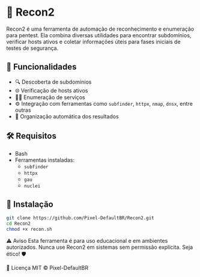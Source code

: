 # 🚀 Recon2

Recon2 é uma ferramenta de automação de reconhecimento e enumeração para pentest. Ela combina diversas utilidades para encontrar subdomínios, verificar hosts ativos e coletar informações úteis para fases iniciais de testes de segurança.

## 📌 Funcionalidades

- 🔍 Descoberta de subdomínios
- 🌐 Verificação de hosts ativos
- 🕵️‍♂️ Enumeração de serviços
- ⚙️ Integração com ferramentas como `subfinder`, `httpx`, `nmap`, `dnsx`, entre outras
- 📂 Organização automática dos resultados

## 🛠️ Requisitos

- Bash
- Ferramentas instaladas:
  - `subfinder`
  - `httpx`
  - `gau`
  - `nuclei`

## 🔧 Instalação
```bash
git clone https://github.com/Pixel-DefaultBR/Recon2.git
cd Recon2
chmod +x recon.sh
```

⚠️ Aviso
Esta ferramenta é para uso educacional e em ambientes autorizados. Nunca use Recon2 em sistemas sem permissão explícita. Seja ético! 🛡️

📄 Licença
MIT © Pixel-DefaultBR
